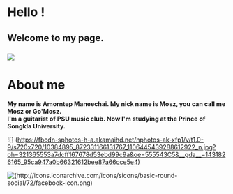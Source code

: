 # Hello !
## Welcome to my page.
### ![](https://scontent-a.xx.fbcdn.net/hphotos-xfa1/v/t1.0-9/10406687_813087985403743_4133401369742047066_n.jpg?oh=317ab61511ae74afb834d85a3a636caf&oe=5566A65C)

# About me

  **My name is Amorntep Maneechai. My nick name is Mosz, you can call me Mosz or Go'Mosz.**  
**I'm a guitarist of PSU music club. Now I'm studying at the Prince of Songkla University.**

![] (https://fbcdn-sphotos-h-a.akamaihd.net/hphotos-ak-xfp1/v/t1.0-9/s720x720/10384895_872331166131767_1106445439288612922_n.jpg?oh=321365553a7dcff167678d53ebd99c9a&oe=555543C5&__gda__=1431826165_95ca947a0b66321612bee87a66cce5e4)

![(http://icons.iconarchive.com/icons/sicons/basic-round-social/72/facebook-icon.png)](https://www.facebook.com/mos.amorntep)
